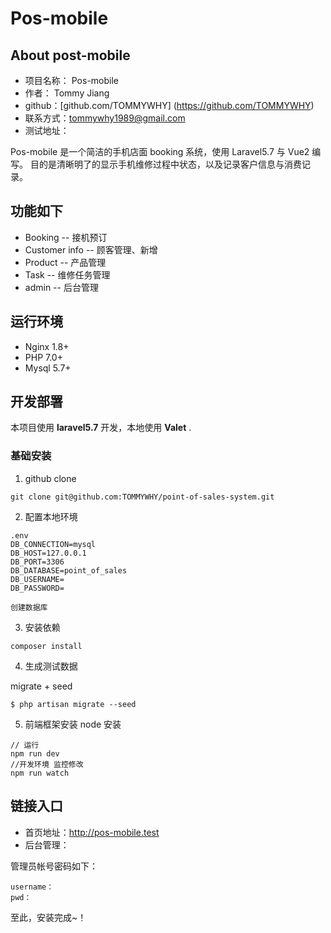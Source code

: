 # Pos-mobile




## About post-mobile
+ 项目名称： Pos-mobile
+ 作者： Tommy Jiang
+ github：[github.com/TOMMYWHY] (https://github.com/TOMMYWHY)
+ 联系方式：tommywhy1989@gmail.com
+ 测试地址：

Pos-mobile 是一个简洁的手机店面 booking 系统，使用 Laravel5.7 与 Vue2 编写。 目的是清晰明了的显示手机维修过程中状态，以及记录客户信息与消费记录。


## 功能如下
+ Booking  -- 接机预订 
+ Customer info -- 顾客管理、新增
+ Product -- 产品管理
+ Task -- 维修任务管理
+ admin -- 后台管理


## 运行环境

* Nginx 1.8+
* PHP 7.0+
* Mysql 5.7+

## 开发部署
本项目使用 __laravel5.7__ 开发，本地使用 __Valet__ .

### 基础安装

1. github clone

```
git clone git@github.com:TOMMYWHY/point-of-sales-system.git
```

2. 配置本地环境

```
.env
DB_CONNECTION=mysql
DB_HOST=127.0.0.1
DB_PORT=3306
DB_DATABASE=point_of_sales
DB_USERNAME=
DB_PASSWORD=

创建数据库

```
3. 安装依赖

```
composer install
```

4. 生成测试数据

migrate + seed

```
$ php artisan migrate --seed
```

5. 前端框架安装
node  安装

```
// 运行
npm run dev
//开发环境 监控修改
npm run watch
```

## 链接入口
+ 首页地址：http://pos-mobile.test
+ 后台管理：

管理员帐号密码如下：

```
username：
pwd：
```
至此，安装完成~！






